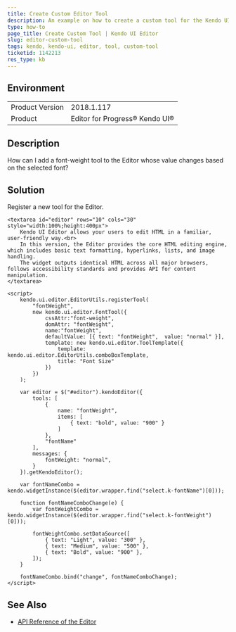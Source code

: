 ```yaml
---
title: Create Custom Editor Tool
description: An example on how to create a custom tool for the Kendo UI Editor.
type: how-to
page_title: Create Custom Tool | Kendo UI Editor
slug: editor-custom-tool
tags: kendo, kendo-ui, editor, tool, custom-tool
ticketid: 1142213
res_type: kb
---
```


## Environment

<table>
	<tr>
		<td>Product Version</td>
		<td>2018.1.117</td>
	</tr>
	<tr>
		<td>Product</td>
		<td>Editor for Progress® Kendo UI®</td>
	</tr>
</table>


## Description

How can I add a font-weight tool to the Editor whose value changes based on the selected font?

## Solution

Register a new tool for the Editor.

```dojo
<textarea id="editor" rows="10" cols="30" style="width:100%;height:400px">
    Kendo UI Editor allows your users to edit HTML in a familiar, user-friendly way.<br>
    In this version, the Editor provides the core HTML editing engine, which includes basic text formatting, hyperlinks, lists, and image handling.
    The widget outputs identical HTML across all major browsers, follows accessibility standards and provides API for content manipulation.
</textarea>

<script>
    kendo.ui.editor.EditorUtils.registerTool(
        "fontWeight",
        new kendo.ui.editor.FontTool({
            cssAttr:"font-weight",
            domAttr: "fontWeight",
            name:"fontWeight",
            defaultValue: [{ text: "fontWeight",  value: "normal" }],
            template: new kendo.ui.editor.ToolTemplate({
                template: kendo.ui.editor.EditorUtils.comboBoxTemplate,
                title: "Font Size"
            })
        })
    );

    var editor = $("#editor").kendoEditor({
        tools: [
            {
                name: "fontWeight",
                items: [
                    { text: "bold", value: "900" }
                ]
            },
            "fontName"
        ],
        messages: {
            fontWeight: "normal",
        }
    }).getKendoEditor();

    var fontNameCombo = kendo.widgetInstance($(editor.wrapper.find("select.k-fontName")[0]));

    function fontNameComboChange(e) {
        var fontWeightCombo = kendo.widgetInstance($(editor.wrapper.find("select.k-fontWeight")[0]));

        fontWeightCombo.setDataSource([
            { text: "Light", value: "300" },
            { text: "Medium", value: "500" },
            { text: "Bold", value: "900" },
        ]);
    }

    fontNameCombo.bind("change", fontNameComboChange);
</script>
```

## See Also

* [API Reference of the Editor](https://docs.telerik.com/kendo-ui/api/javascript/ui/editor)
